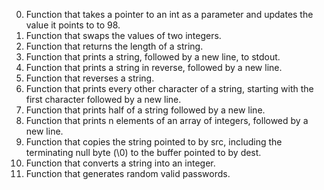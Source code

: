 0. Function that takes a pointer to an int as a parameter and updates the value it points to to 98.
1. Function that swaps the values of two integers.
2. Function that returns the length of a string.
3. Function that prints a string, followed by a new line, to stdout.
4. Function that prints a string in reverse, followed by a new line.
5. Function that reverses a string.
6. Function that prints every other character of a string, starting with the first character followed by a new line.
7. Function that prints half of a string followed by a new line.
8. Function that prints n elements of an array of integers, followed by a new line.
9. Function that copies the string pointed to by src, including the terminating null byte (\0) to the buffer pointed to by dest.
10. Function that converts a string into an integer.
11. Function that generates random valid passwords.
